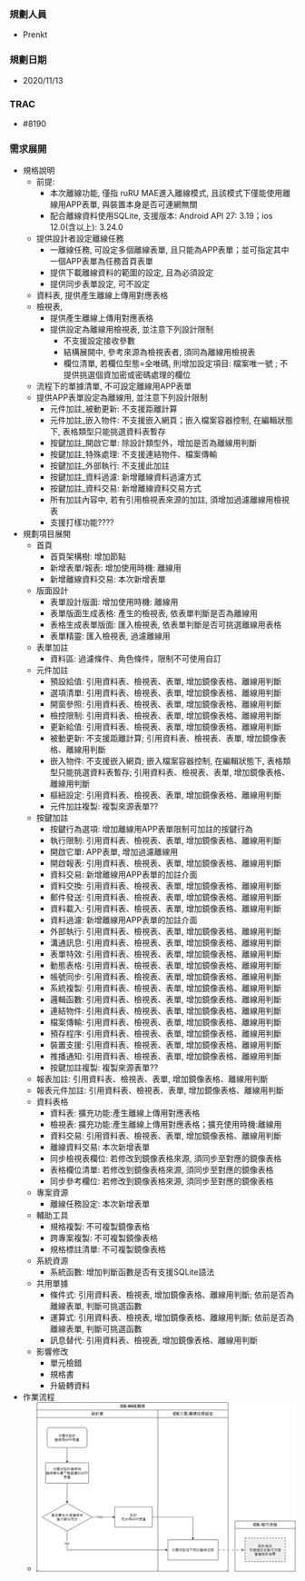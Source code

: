 ### <div id="user">規劃人員</div>
* Prenkt

### <div id="updatedate">規劃日期</div>
* 2020/11/13

### <div id="trac">TRAC</div>
* #8190

### <div id="requirement">需求展開</div>
* 規格說明
    * 前提: 
        * 本次離線功能, 僅指 ruRU MAE進入離線模式, 且該模式下僅能使用離線用APP表單, 與裝置本身是否可連網無關
        * 配合離線資料使用SQLite, 支援版本: Android API 27: 3.19；ios 12.0(含以上): 3.24.0
    * 提供設計者設定離線任務
        * 一離線任務, 可設定多個離線表單, 且只能為APP表單；並可指定其中一個APP表單為任務首頁表單
        * 提供下載離線資料的範圍的設定, 且為必須設定
        * 提供同步表單設定, 可不設定
    * 資料表, 提供產生離線上傳用對應表格
    * 檢視表,
        * 提供產生離線上傳用對應表格
        * 提供設定為離線用檢視表, 並注意下列設計限制
            * 不支援設定接收參數
            * 結構展開中, 參考來源為檢視表者, 須同為離線用檢視表
            * 欄位清單, 若欄位型態=全唯碼, 則增加設定項目: 檔案唯一號 ; 不提供挑選個資加密或密碼處理的欄位
    * 流程下的單據清單, 不可設定離線用APP表單
    * 提供APP表單設定為離線用, 並注意下列設計限制
        * 元件加註_被動更新: 不支援距離計算
        * 元件加註_嵌入物件: 不支援嵌入網頁；嵌入檔案容器控制, 在編輯狀態下, 表格類型只能挑選資料表暫存
        * 按鍵加註_開啟它單: 除設計類型外，增加是否為離線用判斷
        * 按鍵加註_特殊處理: 不支援連結物件、檔案傳輸
        * 按鍵加註_外部執行: 不支援此加註
        * 按鍵加註_資料過濾: 新增離線資料過濾方式
        * 按鍵加註_資料交易: 新增離線資料交易方式
        * 所有加註內容中, 若有引用檢視表來源的加註, 須增加過濾離線用檢視表
        * 支援打樣功能????
* 規劃項目展開
    * 首頁
        * 首頁架構樹: 增加節點
        * 新增表單/報表: 增加使用時機: 離線用
        * 新增離線資料交易: 本次新增表單
    * 版面設計
        * 表單設計版面: 增加使用時機: 離線用
        * 表單版面生成表格: 產生的檢視表, 依表單判斷是否為離線用
        * 表格生成表單版面: 匯入檢視表, 依表單判斷是否可挑選離線用表格
        * 表單精靈: 匯入檢視表, 過濾離線用
    * 表單加註
        * 資料區: 過濾條件、角色條件，限制不可使用自訂
    * 元件加註
        * 預設給值: 引用資料表、檢視表、表單, 增加鏡像表格、離線用判斷
        * 選項清單: 引用資料表、檢視表、表單, 增加鏡像表格、離線用判斷
        * 開窗參照: 引用資料表、檢視表、表單, 增加鏡像表格、離線用判斷
        * 檢控限制: 引用資料表、檢視表、表單, 增加鏡像表格、離線用判斷
        * 更新給值: 引用資料表、檢視表、表單, 增加鏡像表格、離線用判斷
        * 被動更新: 不支援距離計算; 引用資料表、檢視表、表單, 增加鏡像表格、離線用判斷
        * 嵌入物件: 不支援嵌入網頁; 嵌入檔案容器控制, 在編輯狀態下, 表格類型只能挑選資料表暫存; 引用資料表、檢視表、表單, 增加鏡像表格、離線用判斷
        * 樞紐設定: 引用資料表、檢視表、表單, 增加鏡像表格、離線用判斷
        * 元件加註複製: 複製來源表單??
    * 按鍵加註
        * 按鍵行為選項: 增加離線用APP表單限制可加註的按鍵行為
        * 執行限制: 引用資料表、檢視表、表單, 增加鏡像表格、離線用判斷
        * 開啟它單: APP表單, 增加過濾離線用
        * 開啟報表: 引用資料表、檢視表、表單, 增加鏡像表格、離線用判斷
        * 資料交易: 新增離線用APP表單的加註介面
        * 資料交換: 引用資料表、檢視表、表單, 增加鏡像表格、離線用判斷
        * 郵件發送: 引用資料表、檢視表、表單, 增加鏡像表格、離線用判斷
        * 資料載入: 引用資料表、檢視表、表單, 增加鏡像表格、離線用判斷
        * 資料過濾: 新增離線用APP表單的加註介面
        * 外部執行: 引用資料表、檢視表、表單, 增加鏡像表格、離線用判斷
        * 溝通訊息: 引用資料表、檢視表、表單, 增加鏡像表格、離線用判斷
        * 表單特效: 引用資料表、檢視表、表單, 增加鏡像表格、離線用判斷
        * 動態表格: 引用資料表、檢視表、表單, 增加鏡像表格、離線用判斷
        * 帳號同步: 引用資料表、檢視表、表單, 增加鏡像表格、離線用判斷
        * 系統複製: 引用資料表、檢視表、表單, 增加鏡像表格、離線用判斷
        * 邏輯函數: 引用資料表、檢視表、表單, 增加鏡像表格、離線用判斷
        * 連結物件: 引用資料表、檢視表、表單, 增加鏡像表格、離線用判斷
        * 檔案傳輸: 引用資料表、檢視表、表單, 增加鏡像表格、離線用判斷
        * 預存程序: 引用資料表、檢視表、表單, 增加鏡像表格、離線用判斷
        * 裝置支援: 引用資料表、檢視表、表單, 增加鏡像表格、離線用判斷
        * 推播通知: 引用資料表、檢視表、表單, 增加鏡像表格、離線用判斷
        * 按鍵加註複製: 複製來源表單??
    * 報表加註: 引用資料表、檢視表、表單, 增加鏡像表格、離線用判斷
    * 報表元件加註: 引用資料表、檢視表、表單, 增加鏡像表格、離線用判斷
    * 資料表格
        * 資料表: 擴充功能:產生離線上傳用對應表格
        * 檢視表: 擴充功能:產生離線上傳用對應表格；擴充使用時機:離線用
        * 資料交易: 引用資料表、檢視表、表單, 增加鏡像表格、離線用判斷
        * 離線資料交易: 本次新增表單
        * 同步檢視表欄位: 若修改到鏡像表格來源, 須同步至對應的鏡像表格
        * 表格欄位清單: 若修改到鏡像表格來源, 須同步至對應的鏡像表格
        * 同步參考欄位: 若修改到鏡像表格來源, 須同步至對應的鏡像表格
    * 專案資源
        * 離線任務設定: 本次新增表單
    * 輔助工具
        * 規格複製: 不可複製鏡像表格
        * 跨專案複製: 不可複製鏡像表格
        * 規格標註清單: 不可複製鏡像表格
    * 系統資源
        * 系統函數: 增加判斷函數是否有支援SQLite語法
    * 共用單據
        * 條件式: 引用資料表、檢視表, 增加鏡像表格、離線用判斷; 依前是否為離線表單, 判斷可挑選函數
        * 運算式: 引用資料表、檢視表, 增加鏡像表格、離線用判斷; 依前是否為離線表單, 判斷可挑選函數
        * 訊息替代: 引用資料表、檢視表, 增加鏡像表格、離線用判斷
    * 影響修改
        * 單元檢錯
        * 規格書
        * 升級轉資料
* 作業流程
    * ![pic][image_MAEOffline]

<!-- 圖片 -->
[image_MAEOffline]:attachment/MAEOffline.png
